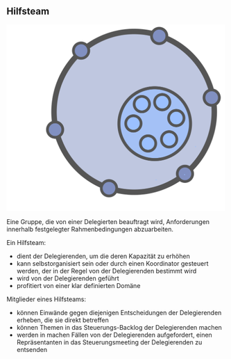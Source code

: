 ## Hilfsteam

![right,fit](img/structural-patterns/helping-team.png)

Eine Gruppe, die von einer Delegierten beauftragt wird, Anforderungen innerhalb festgelegter Rahmenbedingungen abzuarbeiten.

Ein Hilfsteam:

- dient der Delegierenden, um die deren Kapazität zu erhöhen
- kann selbstorganisiert sein oder durch einen Koordinator gesteuert werden, der in der Regel von der Delegierenden bestimmt wird
- wird von der Delegierenden geführt
- profitiert von einer klar definierten Domäne

Mitglieder eines Hilfsteams:

- können Einwände gegen diejenigen Entscheidungen der Delegierenden erheben, die sie direkt betreffen
- können Themen in das Steuerungs-Backlog der Delegierenden machen
- werden in machen Fällen von der Delegierenden aufgefordert, einen Repräsentanten in das Steuerungsmeeting der Delegierenden zu entsenden